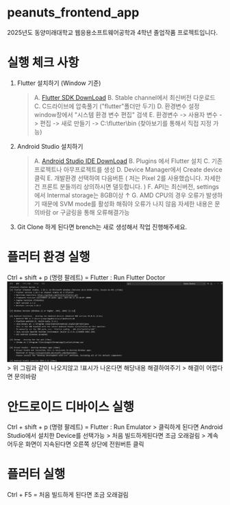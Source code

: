 # peanuts_frontend_app
2025년도 동양미래대학교 웹응용소프트웨어공학과 4학년 졸업작품 프로젝트입니다.

# 실행 체크 사항
1. Flutter 설치하기 (Window 기준)
    > A. [Flutter SDK DownLoad](https://docs.flutter.dev/release/archive)
    > B. Stable channel에서 최신버전 다운로드
    > C. C드라이브에 압축풀기 ("flutter"폴더만 두기)
    > D. 환경변수 설정 window창에서 "시스템 환경 변수 편집" 검색
    > E. 환경변수 -> 사용자 변수 -> 편집 -> 새로 만들기 -> C:\flutter\bin (찾아보기를 통해서 직접 지정 가능)

2. Android Studio 설치하기
    > A. [Android Studio IDE DownLoad](https://developer.android.com/studio?hl=ko)
    > B. Plugins 에서 Flutter 설치
    > C. 기존프로젝트나 아무프로젝트를 생성
    > D. Device Manager에서 Create device 클릭
    > E. 개발환경 선택하여 다음버튼 ( 저는 Pixel 2를 사용했습니다. 자세한건 프론트 분들끼리 상의하시면 댈듯합니다. )
    > F. API는 최신버전, settings 에서 Intermal storage는 8GB이상 ↑
    > G. AMD CPU의 경우 오류가 발생하기 때문에 SVM mode를 활성화 해줘야 오류가 나지 않음
    자세한 내용은 문의바람 or 구글링을 통해 오류해결가능

3. Git Clone 하게 된다면 brench는 새로 생성해서 작업 진행해주세요.

# 플러터 환경 실행
Ctrl + shift + p (명령 팔레트) = Flutter : Run Flutter Doctor
![성공화면](image.png)
    > 위 그림과 같이 나오지않고 !표시가 나온다면 해당내용 해결하여주기
    > 해결이 어렵다면 문의바람

# 안드로이드 디바이스 실행
Ctrl + shift + p (명령 팔레트) = Flutter : Run Emulator
    > 클릭하게 된다면 Android Studio에서 설치한 Device를 선택가능
    > 처음 빌드하게된다면 조금 오래걸림
    > 계속 어두운 화면이 지속된다면 오른쪽 상단에 전원버튼 클릭

# 플러터 실행
Ctrl + F5 = 처음 빌드하게 된다면 조금 오래걸림